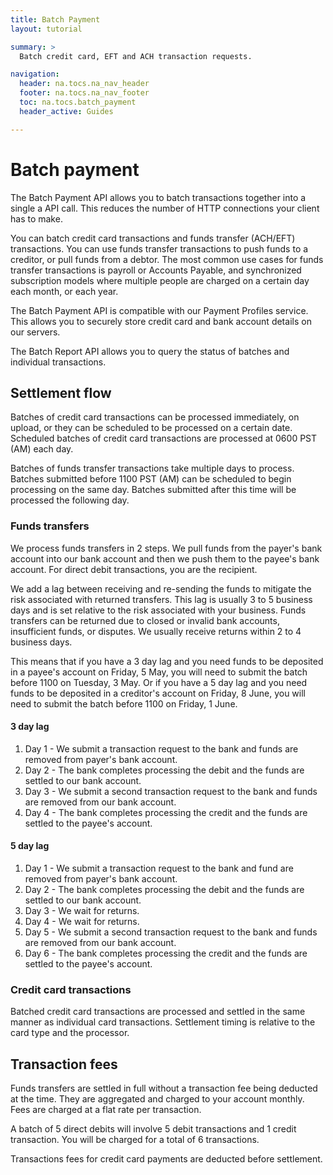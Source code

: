 ```yaml
---
title: Batch Payment
layout: tutorial

summary: >
  Batch credit card, EFT and ACH transaction requests.

navigation:
  header: na.tocs.na_nav_header
  footer: na.tocs.na_nav_footer
  toc: na.tocs.batch_payment
  header_active: Guides

---
```


# Batch payment

The Batch Payment API allows you to batch transactions together into a single a API call. This reduces the number of HTTP connections your client has to make.

You can batch credit card transactions and funds transfer (ACH/EFT) transactions. You can use funds transfer transactions to push funds to a creditor, or pull funds from a debtor. The most common use cases for funds transfer transactions is payroll or Accounts Payable, and synchronized subscription models where multiple people are charged on a certain day each month, or each year.

The Batch Payment API is compatible with our Payment Profiles service. This allows you to securely store credit card and bank account details on our servers.

The Batch Report API allows you to query the status of batches and individual transactions.


## Settlement flow

Batches of credit card transactions can be processed immediately, on upload, or they can be scheduled to be processed on a certain date. Scheduled batches of credit card transactions are processed at 0600 PST (AM) each day. 

Batches of funds transfer transactions take multiple days to process. Batches submitted before 1100 PST (AM) can be scheduled to begin processing on the same day. Batches submitted after this time will be processed the following day. 

### Funds transfers

We process funds transfers in 2 steps. We pull funds from the payer's bank account into our bank account and then we push them to the payee's bank account. For direct debit transactions, you are the recipient.

We add a lag between receiving and re-sending the funds to mitigate the risk associated with returned transfers. This lag is usually 3 to 5 business days and is set relative to the risk associated with your business. Funds transfers can be returned due to closed or invalid bank accounts, insufficient funds, or disputes. We usually receive returns within 2 to 4 business days.

This means that if you have a 3 day lag and you need funds to be deposited in a payee's account on Friday, 5 May, you will need to submit the batch before 1100 on Tuesday, 3 May. Or if you have a 5 day lag and you need funds to be deposited in a creditor's account on Friday, 8 June, you will need to submit the batch before 1100 on Friday, 1 June.

#### 3 day lag
1. Day 1 - We submit a transaction request to the bank and funds are removed from payer's bank account.
1. Day 2 - The bank completes processing the debit and the funds are settled to our bank account.
1. Day 3 - We submit a second transaction request to the bank and funds are removed from our bank account.
1. Day 4 - The bank completes processing the credit and the funds are settled to the payee's account.

#### 5 day lag
1. Day 1 - We submit a transaction request to the bank and fund are removed from payer's bank account.
1. Day 2 - The bank completes processing the debit and the funds are settled to our bank account.
1. Day 3 - We wait for returns.
1. Day 4 - We wait for returns.
1. Day 5 - We submit a second transaction request to the bank and funds are removed from our bank account.
1. Day 6 - The bank completes processing the credit and the funds are settled to the payee's account.

###  Credit card transactions

Batched credit card transactions are processed and settled in the same manner as individual card transactions. Settlement timing is relative to the card type and the processor.

## Transaction fees

Funds transfers are settled in full without a transaction fee being deducted at the time. They are aggregated and charged to your account monthly. Fees are charged at a flat rate per transaction.

A batch of 5 direct debits will involve 5 debit transactions and 1 credit transaction. You will be charged for a total of 6 transactions.

Transactions fees for credit card payments are deducted before settlement.
